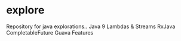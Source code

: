 # explore
Repository for  java explorations..
Java 9
Lambdas & Streams
RxJava
CompletableFuture
Guava Features
